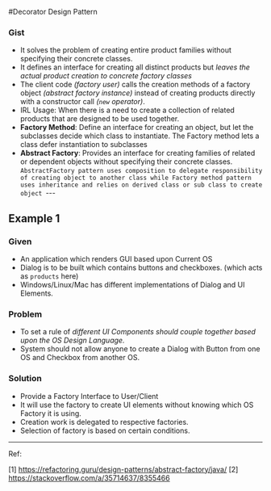 #Decorator Design Pattern

### Gist
- It solves the problem of creating entire 
product families without specifying their concrete 
classes.
- It defines an interface for creating all 
distinct products but _leaves the actual product 
creation to concrete factory classes_
- The client code _(factory user)_ calls the creation methods of a 
factory object _(abstract factory instance)_ instead of creating products 
directly with a constructor call _(`new` operator)_. 
- IRL Usage: When there is a need to create a 
collection of related products that are 
designed to be used together. 
- **Factory Method**: Define an interface for creating an object, but let the subclasses decide which class to instantiate. The Factory method lets a class defer instantiation to subclasses
- **Abstract Factory**: Provides an interface for creating families of related or dependent objects without specifying their concrete classes.
`AbstractFactory pattern uses composition to delegate responsibility of creating object to another class while Factory method pattern uses inheritance and relies on derived class or sub class to create object
`---

## Example 1

### Given 

- An application which renders GUI based upon Current OS
- Dialog is to be built which contains buttons and checkboxes. (which acts as `products` here)
- Windows/Linux/Mac has different implementations of Dialog and UI Elements.

### Problem

- To set a rule of _different UI Components should couple together
based upon the OS Design Language._
- System should not allow anyone to create a Dialog with 
Button from one OS and Checkbox from another OS.

### Solution

- Provide a Factory Interface to User/Client
- It will use the factory to create UI elements without
knowing which OS Factory it is using.
- Creation work is delegated to respective factories.
- Selection of factory is based on certain conditions.


---

Ref: 

[1]
https://refactoring.guru/design-patterns/abstract-factory/java/
[2]
https://stackoverflow.com/a/35714637/8355466